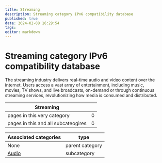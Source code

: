 ```yaml
---
title: Streaming
description: Streaming category IPv6 compatibility database
published: true
date: 2024-02-08 16:29:54 
tags:
editor: markdown
---
```


# Streaming category IPv6 compatibility database


The streaming industry delivers real-time audio and video content over the internet. Users access a vast array of entertainment, including music, movies, TV shows, and live broadcasts, on-demand or through continuous streaming services, revolutionizing how media is consumed and distributed.


| Streaming   |   |
| - | - |
| pages in this very category | 0 |
| pages in this and all subcateogires | 0 |

| Associated categories | type |
| - | - |
| None | parent category |
| [Audio](./Streaming/Audio) | subcategory || [Video](./Streaming/Video) | subcategory |